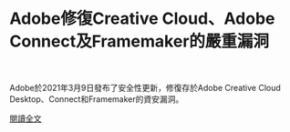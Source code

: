 # Adobe修復Creative Cloud、Adobe Connect及Framemaker的嚴重漏洞

<!--more-->
<!--101-->
<br><br/>
Adobe於2021年3月9日發布了安全性更新，修復存於Adobe Creative Cloud Desktop、Connect和Framemaker的資安漏洞。

[閱讀全文](https://www.twcert.org.tw/tw/cp-104-4495-9acf2-1.html)



